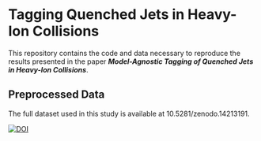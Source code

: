 # Tagging Quenched Jets in Heavy-Ion Collisions

This repository contains the code and data necessary to reproduce the results presented in the paper _**Model-Agnostic Tagging of Quenched Jets in Heavy-Ion Collisions**_.

## Preprocessed Data

The full dataset used in this study is available at 10.5281/zenodo.14213191.

[![DOI](https://zenodo.org/badge/DOI/10.5281/zenodo.14213191.svg)](https://doi.org/10.5281/zenodo.14213191)
